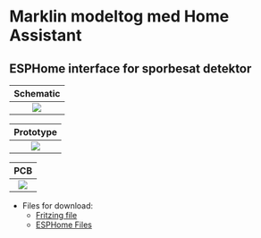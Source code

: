 # Marklin modeltog med Home Assistant

## ESPHome interface for sporbesat detektor

|Schematic|
|:---:|
|![](./Images/Sk%C3%A6rmbillede%20fra%202023-03-27%2019-27-50.png)

|Prototype|
|:---:|
|![](./Images/Sk%C3%A6rmbillede%20fra%202023-03-27%2019-28-04.png) |

|PCB|
|:---:|
|![](./Images/Sk%C3%A6rmbillede%20fra%202023-03-15%2016-41-29.png)|

* Files for download:
  * [Fritzing file](./Fritzing/Spor_Interface_Marklin.fzz)
  * [ESPHome Files](./yaml/ESPHome/)
